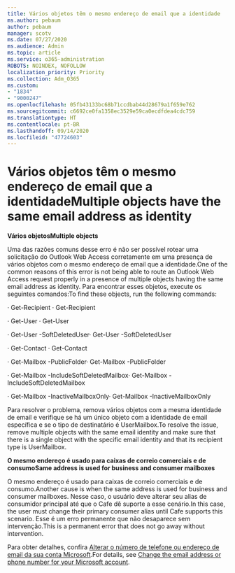 ```yaml
---
title: Vários objetos têm o mesmo endereço de email que a identidade
ms.author: pebaum
author: pebaum
manager: scotv
ms.date: 07/27/2020
ms.audience: Admin
ms.topic: article
ms.service: o365-administration
ROBOTS: NOINDEX, NOFOLLOW
localization_priority: Priority
ms.collection: Adm_O365
ms.custom:
- "1834"
- "9000247"
ms.openlocfilehash: 05fb43133bc68b71ccdbab44d28679a1f659e762
ms.sourcegitcommit: c6692ce0fa1358ec3529e59ca0ecdfdea4cdc759
ms.translationtype: HT
ms.contentlocale: pt-BR
ms.lasthandoff: 09/14/2020
ms.locfileid: "47724603"
---
```

# <a name="multiple-objects-have-the-same-email-address-as-identity"></a><span data-ttu-id="00c06-102">Vários objetos têm o mesmo endereço de email que a identidade</span><span class="sxs-lookup"><span data-stu-id="00c06-102">Multiple objects have the same email address as identity</span></span>

<span data-ttu-id="00c06-103">**Vários objetos**</span><span class="sxs-lookup"><span data-stu-id="00c06-103">**Multiple objects**</span></span>

<span data-ttu-id="00c06-104">Uma das razões comuns desse erro é não ser possível rotear uma solicitação do Outlook Web Access corretamente em uma presença de vários objetos com o mesmo endereço de email que a identidade.</span><span class="sxs-lookup"><span data-stu-id="00c06-104">One of the common reasons of this error is not being able to route an Outlook Web Access request properly in a presence of multiple objects having the same email address as identity.</span></span> <span data-ttu-id="00c06-105">Para encontrar esses objetos, execute os seguintes comandos:</span><span class="sxs-lookup"><span data-stu-id="00c06-105">To find these objects, run the following commands:</span></span>

<span data-ttu-id="00c06-106">· Get-Recipient <email address></span><span class="sxs-lookup"><span data-stu-id="00c06-106">· Get-Recipient <email address></span></span>

<span data-ttu-id="00c06-107">· Get-User <email address></span><span class="sxs-lookup"><span data-stu-id="00c06-107">· Get-User <email address></span></span>

<span data-ttu-id="00c06-108">· Get-User <email address> -SoftDeletedUser</span><span class="sxs-lookup"><span data-stu-id="00c06-108">· Get-User <email address> -SoftDeletedUser</span></span>

<span data-ttu-id="00c06-109">· Get-Contact <email address></span><span class="sxs-lookup"><span data-stu-id="00c06-109">· Get-Contact <email address></span></span>

<span data-ttu-id="00c06-110">· Get-Mailbox <email address> -PublicFolder</span><span class="sxs-lookup"><span data-stu-id="00c06-110">· Get-Mailbox <email address> -PublicFolder</span></span>

<span data-ttu-id="00c06-111">· Get-Mailbox <email address> -IncludeSoftDeletedMailbox</span><span class="sxs-lookup"><span data-stu-id="00c06-111">· Get-Mailbox <email address> -IncludeSoftDeletedMailbox</span></span>

<span data-ttu-id="00c06-112">· Get-Mailbox <email address> -InactiveMailboxOnly</span><span class="sxs-lookup"><span data-stu-id="00c06-112">· Get-Mailbox <email address> -InactiveMailboxOnly</span></span>

<span data-ttu-id="00c06-113">Para resolver o problema, remova vários objetos com a mesma identidade de email e verifique se há um único objeto com a identidade de email específica e se o tipo de destinatário é UserMailbox.</span><span class="sxs-lookup"><span data-stu-id="00c06-113">To resolve the issue, remove multiple objects with the same email identity and make sure that there is a single object with the specific email identity and that its recipient type is UserMailbox.</span></span>

<span data-ttu-id="00c06-114">**O mesmo endereço é usado para caixas de correio comerciais e de consumo**</span><span class="sxs-lookup"><span data-stu-id="00c06-114">**Same address is used for business and consumer mailboxes**</span></span>

<span data-ttu-id="00c06-115">O mesmo endereço é usado para caixas de correio comerciais e de consumo.</span><span class="sxs-lookup"><span data-stu-id="00c06-115">Another cause is when the same address is used for business and consumer mailboxes.</span></span> <span data-ttu-id="00c06-116">Nesse caso, o usuário deve alterar seu alias de consumidor principal até que o Cafe dê suporte a esse cenário.</span><span class="sxs-lookup"><span data-stu-id="00c06-116">In this case, the user must change their primary consumer alias until Cafe supports this scenario.</span></span> <span data-ttu-id="00c06-117">Esse é um erro permanente que não desaparece sem intervenção.</span><span class="sxs-lookup"><span data-stu-id="00c06-117">This is a permanent error that does not go away without intervention.</span></span>

<span data-ttu-id="00c06-118">Para obter detalhes, confira [Alterar o número de telefone ou endereço de email da sua conta Microsoft](https://support.microsoft.com/help/11545/microsoft-account-rename-your-personal-account).</span><span class="sxs-lookup"><span data-stu-id="00c06-118">For details, see [Change the email address or phone number for your Microsoft account](https://support.microsoft.com/help/11545/microsoft-account-rename-your-personal-account).</span></span>